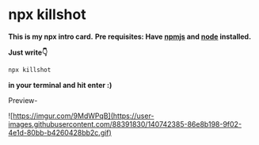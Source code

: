 # npx killshot
**This is my npx intro card.**
**Pre requisites: Have [npmjs](www.npmjs.com) and [node](www.nodejs.org) installed.**

**Just write👇**
```bash 
npx killshot  
```
**in your terminal and hit enter :)**

Preview-

![https://imgur.com/9MdWPqB](https://user-images.githubusercontent.com/88391830/140742385-86e8b198-9f02-4e1d-80bb-b4260428bb2c.gif)

